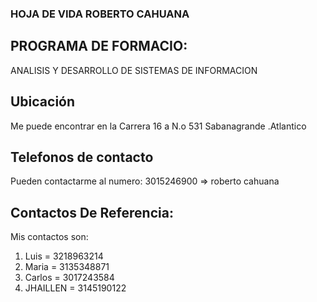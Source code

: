 ### HOJA DE VIDA ROBERTO CAHUANA

## PROGRAMA DE FORMACIO:
ANALISIS Y DESARROLLO DE SISTEMAS DE INFORMACION

## Ubicación
Me puede encontrar en la Carrera 16 a N.o 531  Sabanagrande .Atlantico

## Telefonos de contacto
Pueden contactarme al numero:
3015246900 => roberto cahuana

## Contactos De Referencia:

Mis contactos son:

1. Luis = 3218963214
2. Maria = 3135348871
3. Carlos = 3017243584
4. JHAILLEN = 3145190122
